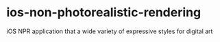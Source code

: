 # ios-non-photorealistic-rendering
iOS NPR application that a wide variety of expressive styles for digital art

